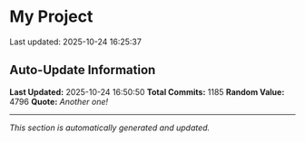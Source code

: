 # My Project


Last updated: 2025-10-24 16:25:37








































































































































































































































































































































































































































































































































































































































































































































































































































































































































































































































































































































































































































































































































































































































































































































































































































## Auto-Update Information

**Last Updated:** 2025-10-24 16:50:50
**Total Commits:** 1185
**Random Value:** 4796
**Quote:** _Another one!_

---
_This section is automatically generated and updated._